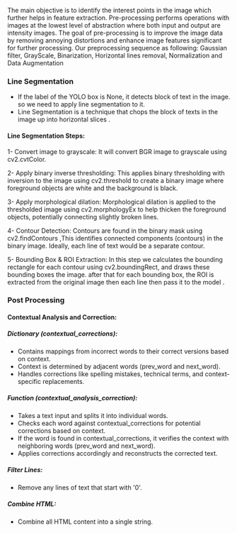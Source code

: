 The main objective is to
identify the interest points in the image which further helps in feature extraction.
Pre-processing performs operations with images at the lowest level of abstraction
where both input and output are intensity images. The goal of pre-processing is to
improve the image data by removing annoying distortions and enhance image
features significant for further processing. Our preprocessing sequence as
following: Gaussian filter, GrayScale, Binarization, Horizontal lines removal, Normalization and Data Augmentation

### Line Segmentation

* If the label of the YOLO box is None, it detects block of text in the image. so we need to apply line segmentation to it.
* Line Segmentation is a technique that chops the block of texts in the image up into horizontal slices .

#### Line Segmentation Steps:

1- Convert image to grayscale: It will convert BGR image to grayscale using cv2.cvtColor.

2- Apply binary inverse thresholding: This applies binary thresholding with inversion to the image using cv2.threshold to create a binary image where foreground objects are white and the background is black.

3- Apply morphological dilation: Morphological dilation is applied to the thresholded image using cv2.morphologyEx to help thicken the foreground objects, potentially connecting slightly broken lines.

4- Contour Detection: Contours are found in the binary mask using cv2.findContours  ,This identifies connected components (contours) in the binary image. Ideally, each line of text would be a separate contour. 

5- Bounding Box & ROI Extraction: In this step we calculates the bounding rectangle for each contour using cv2.boundingRect, and draws these bounding boxes the image. after that for each bounding box, the ROI is extracted from the original image then each line then pass it to the model .

### Post Processing

#### Contextual Analysis and Correction:
##### Dictionary (contextual_corrections):

* Contains mappings from incorrect words to their correct versions based on context.
* Context is determined by adjacent words (prev_word and next_word).
* Handles corrections like spelling mistakes, technical terms, and context-specific replacements.

##### Function (contextual_analysis_correction):
* Takes a text input and splits it into individual words.
* Checks each word against contextual_corrections for potential corrections based on context.
* If the word is found in contextual_corrections, it verifies the context with neighboring words (prev_word and next_word).
* Applies corrections accordingly and reconstructs the corrected text.

##### Filter Lines:
* Remove any lines of text that start with '0'.
##### Combine HTML:
* Combine all HTML content into a single string.
